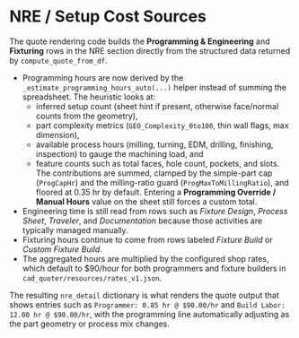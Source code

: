 # NRE / Setup Cost Sources

The quote rendering code builds the **Programming & Engineering** and **Fixturing** rows in the
NRE section directly from the structured data returned by `compute_quote_from_df`.

* Programming hours are now derived by the `_estimate_programming_hours_auto(...)` helper instead
  of summing the spreadsheet. The heuristic looks at:
  * inferred setup count (sheet hint if present, otherwise face/normal counts from the geometry),
  * part complexity metrics (`GEO_Complexity_0to100`, thin wall flags, max dimension),
  * available process hours (milling, turning, EDM, drilling, finishing, inspection) to gauge the
    machining load, and
  * feature counts such as total faces, hole count, pockets, and slots.
  The contributions are summed, clamped by the simple-part cap (`ProgCapHr`) and the
  milling-ratio guard (`ProgMaxToMillingRatio`), and floored at 0.35 hr by default.  Entering a
  **Programming Override / Manual Hours** value on the sheet still forces a custom total.
* Engineering time is still read from rows such as *Fixture Design*, *Process Sheet*, *Traveler*,
  and *Documentation* because those activities are typically managed manually.
* Fixturing hours continue to come from rows labeled *Fixture Build* or *Custom Fixture Build*.
* The aggregated hours are multiplied by the configured shop rates, which default to $90/hour for
  both programmers and fixture builders in `cad_quoter/resources/rates_v1.json`.

The resulting `nre_detail` dictionary is what renders the quote output that shows entries such as
`Programmer: 0.85 hr @ $90.00/hr` and `Build Labor: 12.00 hr @ $90.00/hr`, with the programming
line automatically adjusting as the part geometry or process mix changes.

